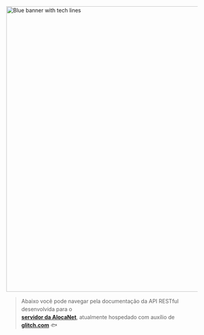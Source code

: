 <img src="https://camo.githubusercontent.com/b889dca339c1796a9e3876b207228d5ca19ed8f2b5605419718a1c5e94d5b760/68747470733a2f2f706e672e706e67747265652e636f6d2f6261636b67726f756e642f32303231303730392f6f726967696e616c2f706e67747265652d626c75652d6269672d646174612d7468652d696e7465726e65742d62616e6e65722d706963747572652d696d6167655f3932393534302e6a7067" width="750px" alt="Blue banner with tech lines">

<br>

<blockquote style="line-height: 1.5em">Abaixo você pode navegar pela documentação da API RESTful desenvolvida para o <br><b><a href="https://github.com/thiagowaib/alocanet-servidor" target="_blank">servidor da AlocaNet</a></b>, atualmente hospedado com auxílio de <b><a href="https://glitch.com" target="_blank">glitch.com</a></b> 🐟</blockquote>
